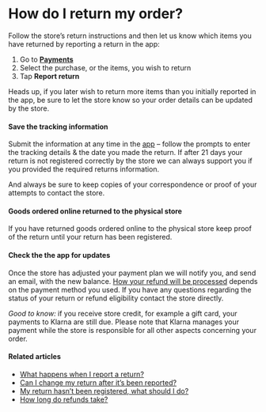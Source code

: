 # How do I return my order?

Follow the store’s return instructions and then let us know which items you have returned by reporting a return in the app:

1. Go to [**Payments**](https://app.klarna.com/transactions/my-klarna/)
2. Select the purchase, or the items, you wish to return
3. Tap **Report return**

Heads up, if you later wish to return more items than you initially reported in the app, be sure to let the store know so your order details can be updated by the store.

#### Save the tracking information

Submit the information at any time in the [app](https://app.klarna.com/login) – follow the prompts to enter the tracking details \& the date you made the return. If after 21 days your return is not registered correctly by the store we can always support you if you provided the required returns information.

And always be sure to keep copies of your correspondence or proof of your attempts to contact the store.

#### Goods ordered online returned to the physical store

If you have returned goods ordered online to the physical store keep proof of the return until your return has been registered.

#### Check the the app for updates

Once the store has adjusted your payment plan we will notify you, and send an email, with the new balance. [How your refund will be processed](https://www.klarna.com/us/customer-service/how-long-do-refunds-take/) depends on the payment method you used. If you have any questions regarding the status of your return or refund eligibility contact the store directly.

*Good to know:* if you receive store credit, for example a gift card, your payments to Klarna are still due. Please note that Klarna manages your payment while the store is responsible for all other aspects concerning your order.

#### Related articles

* [What happens when I report a return?](https://www.klarna.com/us/customer-service/what-happens-when-i-report-a-return/)
* [Can I change my return after it’s been reported?](https://www.klarna.com/us/customer-service/can-i-change-my-return-after-its-been-reported/)
* [My return hasn’t been registered, what should I do?](https://www.klarna.com/us/customer-service/my-return-hasnt-been-registered-what-should-i-do/)
* [How long do refunds take?](https://www.klarna.com/us/customer-service/how-long-do-refunds-take/)
